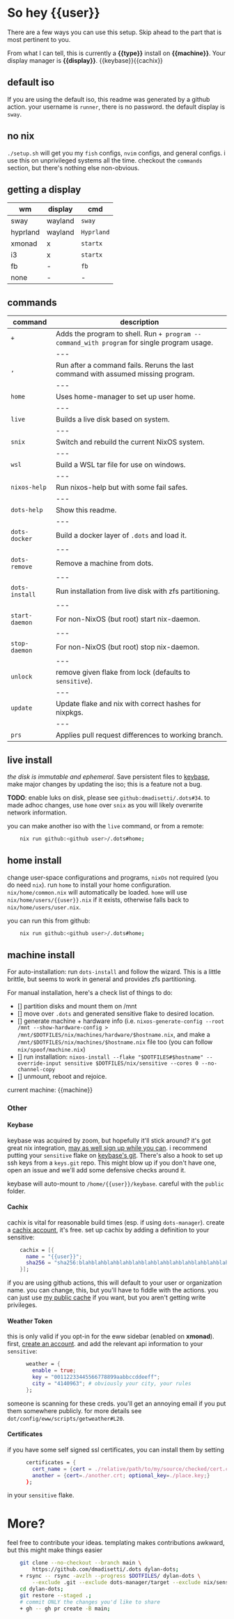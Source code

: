 # So hey {{user}}

There are a few ways you can use this setup. Skip ahead to the part that is most pertinent to you.

From what I can tell, this is currently a **{{type}}** install on **{{machine}}**. Your
display manager is **{{display}}**.
{{keybase}}{{cachix}}

## default iso

If you are using the default iso, this readme was generated by a github action.
your username is `runner`, there is no password. the default display is `sway`.

## no nix

`./setup.sh` will get you my `fish` configs, `nvim` configs, and general
configs. i use this on unprivileged systems all the time. checkout the
`commands` section, but there's nothing else non-obvious.

## getting a display

wm | display | cmd
----|----|-----
sway | wayland |`sway`
hyprland | wayland |`Hyprland`
xmonad | x | `startx`
i3 | x | `startx`
fb | - | `fb`
none | - | -

## commands

command | description
------|------
`+` | Adds the program to shell. Run `+ program -- command_with program` for single program usage.
| | --- |
`,` | Run after a command fails. Reruns the last command with assumed missing program.
| | --- |
`home` | Uses home-manager to set up user home.
| | --- |
`live` | Builds a live disk based on system.
| | --- |
`snix` | Switch and rebuild the current NixOS system.
| | --- |
`wsl` | Build a WSL tar file for use on windows.
| | --- |
`nixos-help` | Run nixos-help but with some fail safes.
| | --- |
`dots-help` | Show this readme.
| | --- |
`dots-docker` | Build a docker layer of `.dots` and load it.
| | --- |
`dots-remove` | Remove a machine from dots.
| | --- |
`dots-install` | Run installation from live disk with zfs partitioning.
| | --- |
`start-daemon` | For non-NixOS (but root) start nix-daemon.
| | --- |
`stop-daemon` | For non-NixOS (but root) stop nix-daemon.
| | --- |
`unlock` | remove given flake from lock (defaults to `sensitive`).
| | --- |
`update` | Update flake and nix with correct hashes for nixpkgs.
| | --- |
`prs` | Applies pull request differences to working branch.

## live install

_the disk is immutable and ephemeral_. Save persistent files to
[keybase](https://keybase.io), make major changes by updating the iso; this is
a feature not a bug.

**TODO**: enable luks on disk, please see
`github:dmadisetti/.dots#34`. to made adhoc changes, use `home` over `snix` as
you will likely overwrite network information.

you can make another iso with the `live` command, or from a remote:
```bash
    nix run github:<github user>/.dots#home;
```

## home install

change user-space configurations and programs, `nixOs` not required (you do
need `nix`). run `home` to install your home configuration. `nix/home/common.nix`
will automatically be loaded. `home` will use `nix/home/users/{{user}}.nix` if
it exists, otherwise falls back to `nix/home/users/user.nix`.

you can run this from github:
```bash
    nix run github:<github user>/.dots#home;
```

## machine install

For auto-installation: run `dots-install` and follow the wizard. This is a
little brittle, but seems to work in general and provides zfs partitioning.

For manual installation, here's a check list of things to do:

 - [] partition disks and mount them on /mnt
 - [] move over `.dots` and generated sensitive flake to desired location.
 - [] generate machine + hardware info (i.e. `nixos-generate-config --root /mnt --show-hardware-config > /mnt/$DOTFILES/nix/machines/hardware/$hostname.nix`, and make a `/mnt/$DOTFILES/nix/machines/$hostname.nix` file too (you can follow `nix/spoof/machine.nix`)
 - [] run installation: `nixos-install --flake "$DOTFILES#$hostname" --override-input sensitive $DOTFILES/nix/sensitive --cores 0 --no-channel-copy`
 - [] unmount, reboot and rejoice.

current machine: {{machine}}

### Other

#### Keybase

keybase was acquired by zoom, but hopefully it'll stick around? it's got great
nix integration, [may as well sign up while you can](https://keybase.io/). i
recommend putting your `sensitive` flake on [keybase's
git](https://book.keybase.io/git). There's also a hook to set up ssh keys from
a `keys.git` repo. This might blow up if you don't have one, open an issue and
we'll add some defensive checks around it.

keybase will auto-mount to `/home/{{user}}/keybase`. careful with the `public` folder.

#### Cachix

cachix is vital for reasonable build times (esp. if using `dots-manager`).
create a [cachix account](https://app.cachix.org/signup), it's free. set up
cachix by adding a definition to your sensitive:
```nix
    cachix = [{
      name = "{{user}}";
      sha256 = "sha256:blahblahblahblahblahblahblahblahblahblahblahblahblah";
    }];
```
if you are using github actions, this will default to your user or organization
name. you can change, this, but you'll have to fiddle with the actions. you can
just use [my public cache](https://app.cachix.org/cache/dmadisetti) if you
want, but you aren't getting write privileges.

#### Weather Token
this is only valid if you opt-in for the eww sidebar (enabled on **xmonad**).
first, [create an account](https://openweathermap.org). and add the relevant api
information to your `sensitive`:
```nix
      weather = {
        enable = true;
        key = "00112233445566778899aabbccddeeff";
        city = "4140963"; # obviously your city, your rules
      };
```
someone is scanning for these creds. you'll get an annoying email if you put
them somewhere publicly. for more details see `dot/config/eww/scripts/getweather#L20`.

#### Certificates

if you have some self signed ssl certificates, you can install them by setting
```nix
      certificates = {
        cert_name = {cert = ./relative/path/to/my/source/checked/cert.crt;};
        another = {cert=./another.crt; optional_key=./place.key;}
      };
```

in your `sensitive` flake.

# More?

feel free to contribute your ideas. templating makes contributions awkward, but this might make things easier

```bash
    git clone --no-checkout --branch main \
        https://github.com/dmadisetti/.dots dylan-dots;
    + rsync -- rsync -avzlh --progress $DOTFILES/ dylan-dots \
        --exclude .git --exclude dots-manager/target --exclude nix/sensitive;
    cd dylan-dots;
    git restore --staged .;
    # commit ONLY the changes you'd like to share
    + gh -- gh pr create -B main;
```
